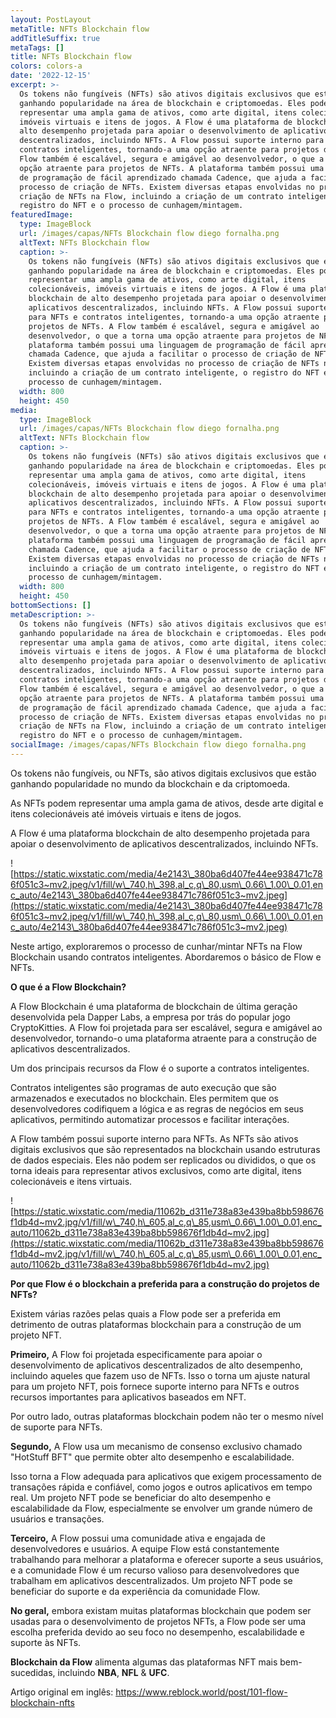```yaml
---
layout: PostLayout
metaTitle: NFTs Blockchain flow
addTitleSuffix: true
metaTags: []
title: NFTs Blockchain flow
colors: colors-a
date: '2022-12-15'
excerpt: >-
  Os tokens não fungíveis (NFTs) são ativos digitais exclusivos que estão
  ganhando popularidade na área de blockchain e criptomoedas. Eles podem
  representar uma ampla gama de ativos, como arte digital, itens colecionáveis,
  imóveis virtuais e itens de jogos. A Flow é uma plataforma de blockchain de
  alto desempenho projetada para apoiar o desenvolvimento de aplicativos
  descentralizados, incluindo NFTs. A Flow possui suporte interno para NFTs e
  contratos inteligentes, tornando-a uma opção atraente para projetos de NFTs. A
  Flow também é escalável, segura e amigável ao desenvolvedor, o que a torna uma
  opção atraente para projetos de NFTs. A plataforma também possui uma linguagem
  de programação de fácil aprendizado chamada Cadence, que ajuda a facilitar o
  processo de criação de NFTs. Existem diversas etapas envolvidas no processo de
  criação de NFTs na Flow, incluindo a criação de um contrato inteligente, o
  registro do NFT e o processo de cunhagem/mintagem.
featuredImage:
  type: ImageBlock
  url: /images/capas/NFTs Blockchain flow diego fornalha.png
  altText: NFTs Blockchain flow
  caption: >-
    Os tokens não fungíveis (NFTs) são ativos digitais exclusivos que estão
    ganhando popularidade na área de blockchain e criptomoedas. Eles podem
    representar uma ampla gama de ativos, como arte digital, itens
    colecionáveis, imóveis virtuais e itens de jogos. A Flow é uma plataforma de
    blockchain de alto desempenho projetada para apoiar o desenvolvimento de
    aplicativos descentralizados, incluindo NFTs. A Flow possui suporte interno
    para NFTs e contratos inteligentes, tornando-a uma opção atraente para
    projetos de NFTs. A Flow também é escalável, segura e amigável ao
    desenvolvedor, o que a torna uma opção atraente para projetos de NFTs. A
    plataforma também possui uma linguagem de programação de fácil aprendizado
    chamada Cadence, que ajuda a facilitar o processo de criação de NFTs.
    Existem diversas etapas envolvidas no processo de criação de NFTs na Flow,
    incluindo a criação de um contrato inteligente, o registro do NFT e o
    processo de cunhagem/mintagem.
  width: 800
  height: 450
media:
  type: ImageBlock
  url: /images/capas/NFTs Blockchain flow diego fornalha.png
  altText: NFTs Blockchain flow
  caption: >-
    Os tokens não fungíveis (NFTs) são ativos digitais exclusivos que estão
    ganhando popularidade na área de blockchain e criptomoedas. Eles podem
    representar uma ampla gama de ativos, como arte digital, itens
    colecionáveis, imóveis virtuais e itens de jogos. A Flow é uma plataforma de
    blockchain de alto desempenho projetada para apoiar o desenvolvimento de
    aplicativos descentralizados, incluindo NFTs. A Flow possui suporte interno
    para NFTs e contratos inteligentes, tornando-a uma opção atraente para
    projetos de NFTs. A Flow também é escalável, segura e amigável ao
    desenvolvedor, o que a torna uma opção atraente para projetos de NFTs. A
    plataforma também possui uma linguagem de programação de fácil aprendizado
    chamada Cadence, que ajuda a facilitar o processo de criação de NFTs.
    Existem diversas etapas envolvidas no processo de criação de NFTs na Flow,
    incluindo a criação de um contrato inteligente, o registro do NFT e o
    processo de cunhagem/mintagem.
  width: 800
  height: 450
bottomSections: []
metaDescription: >-
  Os tokens não fungíveis (NFTs) são ativos digitais exclusivos que estão
  ganhando popularidade na área de blockchain e criptomoedas. Eles podem
  representar uma ampla gama de ativos, como arte digital, itens colecionáveis,
  imóveis virtuais e itens de jogos. A Flow é uma plataforma de blockchain de
  alto desempenho projetada para apoiar o desenvolvimento de aplicativos
  descentralizados, incluindo NFTs. A Flow possui suporte interno para NFTs e
  contratos inteligentes, tornando-a uma opção atraente para projetos de NFTs. A
  Flow também é escalável, segura e amigável ao desenvolvedor, o que a torna uma
  opção atraente para projetos de NFTs. A plataforma também possui uma linguagem
  de programação de fácil aprendizado chamada Cadence, que ajuda a facilitar o
  processo de criação de NFTs. Existem diversas etapas envolvidas no processo de
  criação de NFTs na Flow, incluindo a criação de um contrato inteligente, o
  registro do NFT e o processo de cunhagem/mintagem.
socialImage: /images/capas/NFTs Blockchain flow diego fornalha.png
---
```

Os tokens não fungíveis, ou NFTs, são ativos digitais exclusivos que estão ganhando popularidade no mundo da blockchain e da criptomoeda.

As NFTs podem representar uma ampla gama de ativos, desde arte digital e itens colecionáveis até imóveis virtuais e itens de jogos.

A Flow é uma plataforma blockchain de alto desempenho projetada para apoiar o desenvolvimento de aplicativos descentralizados, incluindo NFTs.

![https://static.wixstatic.com/media/4e2143\_380ba6d407fe44ee938471c786f051c3~mv2.jpeg/v1/fill/w\_740,h\_398,al_c,q\_80,usm\_0.66\_1.00\_0.01,enc_auto/4e2143\_380ba6d407fe44ee938471c786f051c3~mv2.jpeg](https://static.wixstatic.com/media/4e2143\_380ba6d407fe44ee938471c786f051c3~mv2.jpeg/v1/fill/w\_740,h\_398,al_c,q\_80,usm\_0.66\_1.00\_0.01,enc_auto/4e2143\_380ba6d407fe44ee938471c786f051c3~mv2.jpeg)

Neste artigo, exploraremos o processo de cunhar/mintar NFTs na Flow Blockchain usando contratos inteligentes. Abordaremos o básico de Flow e NFTs.

**O que é a Flow Blockchain?**

A Flow Blockchain é uma plataforma de blockchain de última geração desenvolvida pela Dapper Labs, a empresa por trás do popular jogo CryptoKitties. A Flow foi projetada para ser escalável, segura e amigável ao desenvolvedor, tornando-o uma plataforma atraente para a construção de aplicativos descentralizados.

Um dos principais recursos da Flow é o suporte a contratos inteligentes.

Contratos inteligentes são programas de auto execução que são armazenados e executados no blockchain. Eles permitem que os desenvolvedores codifiquem a lógica e as regras de negócios em seus aplicativos, permitindo automatizar processos e facilitar interações.

A Flow também possui suporte interno para NFTs. As NFTs são ativos digitais exclusivos que são representados na blockchain usando estruturas de dados especiais. Eles não podem ser replicados ou divididos, o que os torna ideais para representar ativos exclusivos, como arte digital, itens colecionáveis e itens virtuais.

![https://static.wixstatic.com/media/11062b_d311e738a83e439ba8bb598676f1db4d~mv2.jpg/v1/fill/w\_740,h\_605,al_c,q\_85,usm\_0.66\_1.00\_0.01,enc_auto/11062b_d311e738a83e439ba8bb598676f1db4d~mv2.jpg](https://static.wixstatic.com/media/11062b_d311e738a83e439ba8bb598676f1db4d~mv2.jpg/v1/fill/w\_740,h\_605,al_c,q\_85,usm\_0.66\_1.00\_0.01,enc_auto/11062b_d311e738a83e439ba8bb598676f1db4d~mv2.jpg)

**Por que Flow é o blockchain a preferida para a construção do projetos de NFTs?**

Existem várias razões pelas quais a Flow pode ser a preferida em detrimento de outras plataformas blockchain para a construção de um projeto NFT.

**Primeiro,** A Flow foi projetada especificamente para apoiar o desenvolvimento de aplicativos descentralizados de alto desempenho, incluindo aqueles que fazem uso de NFTs. Isso o torna um ajuste natural para um projeto NFT, pois fornece suporte interno para NFTs e outros recursos importantes para aplicativos baseados em NFT.

Por outro lado, outras plataformas blockchain podem não ter o mesmo nível de suporte para NFTs.

**Segundo,** A Flow usa um mecanismo de consenso exclusivo chamado "HotStuff BFT" que permite obter alto desempenho e escalabilidade.

Isso torna a Flow adequada para aplicativos que exigem processamento de transações rápida e confiável, como jogos e outros aplicativos em tempo real. Um projeto NFT pode se beneficiar do alto desempenho e escalabilidade da Flow, especialmente se envolver um grande número de usuários e transações.

**Terceiro,** A Flow possui uma comunidade ativa e engajada de desenvolvedores e usuários. A equipe Flow está constantemente trabalhando para melhorar a plataforma e oferecer suporte a seus usuários, e a comunidade Flow é um recurso valioso para desenvolvedores que trabalham em aplicativos descentralizados. Um projeto NFT pode se beneficiar do suporte e da experiência da comunidade Flow.

**No geral,** embora existam muitas plataformas blockchain que podem ser usadas para o desenvolvimento de projetos NFTs, a Flow pode ser uma escolha preferida devido ao seu foco no desempenho, escalabilidade e suporte às NFTs.

**Blockchain da Flow** alimenta algumas das plataformas NFT mais bem-sucedidas, incluindo **NBA**, **NFL** & **UFC**.



Artigo original em inglês:
https://www.reblock.world/post/101-flow-blockchain-nfts
